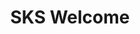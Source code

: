---
title: "SKS Welcome"
description: "Welcome to the SKS Advanced Learning Path"
banner: "images/exoscale-icon.svg"
weight: 1
tags: [sks]
categories: [exoscale,kubernetes]
level: [advanced]
---